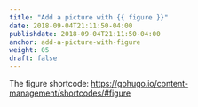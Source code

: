 ```yaml
---
title: "Add a picture with {{ figure }}"
date: 2018-09-04T21:11:50-04:00
publishdate: 2018-09-04T21:11:50-04:00
anchor: add-a-picture-with-figure
weight: 05
draft: false
---
```


The figure shortcode: https://gohugo.io/content-management/shortcodes/#figure
